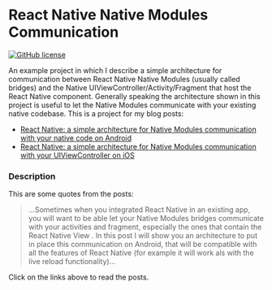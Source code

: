 # React Native Native Modules Communication

[![GitHub license](https://img.shields.io/badge/license-MIT-blue.svg)](https://raw.githubusercontent.com/chicio/React-Native-Native-Modules-Communication/master/LICENSE.md)

An example project in which I describe a simple architecture for communication between React Native Native Modules 
(usually called bridges) and the Native UIViewController/Activity/Fragment that host the React Native component. 
Generally speaking the architecture shown in this project is useful to let the Native Modules communicate with your 
existing native codebase.
This is a project for my blog posts:
 
* [React Native: a simple architecture for Native Modules communication with your native code on Android](https://www.fabrizioduroni.it/2018/12/02/react-native-modules-bridge-communication-activitiy-fragment-android "React Native: a simple architecture for Native Modules communication with your Activities and Fragments on Android") 
* [React Native: a simple architecture for Native Modules communication with your UIViewController on iOS](https://www.fabrizioduroni.it/2018/12/03/react-native-modules-bridge-communication-uiviewcontroller-ios.html "React Native: a simple architecture for Native Modules communication with your UIViewController on iOS")  

### Description

This are some quotes from the posts:

> ...Sometimes when you integrated React Native in an existing app, you will want to be able let your Native 
     Modules bridges communicate with your activities and fragment, especially the ones that contain the React Native View
     . In this post I will show you an architecture to put in place this communication on Android, that will be compatible 
     with all the features of React Native (for example it will work als with the live reload functionality)... 

Click on the links above to read the posts.
